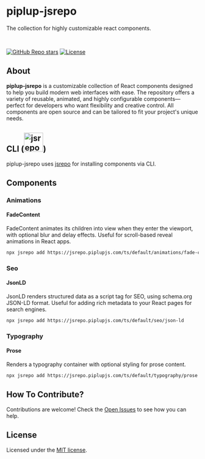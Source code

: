 # piplup-jsrepo

The collection for highly customizable react components.

<br />

<a href="https://github.com/sadik-malik/piplup-jsrepo/stargazers"><img alt="GitHub Repo stars" src="https://img.shields.io/github/stars/sadik-malik/piplup-jsrepo"></a>
<a href="https://github.com/sadik-malik/piplup-jsrepo/blob/main/LICENSE"><img alt="License" src="https://img.shields.io/badge/License-MIT-magenta"></a>

## About

**piplup-jsrepo** is a customizable collection of React components designed to help you build modern web interfaces with ease. The repository offers a variety of reusable, animated, and highly configurable components—perfect for developers who want flexibility and creative control. All components are open source and can be tailored to fit your project's unique needs.


## CLI (<a href="https://jsrepo.dev"><img src="https://jsrepo.dev/badges/jsrepo.svg" width="50" alt="jsrepo"></a>)

piplup-jsrepo uses [jsrepo](https://jsrepo.dev) for installing components via CLI.

## Components

### Animations

#### FadeContent
FadeContent animates its children into view when they enter the viewport, with optional blur and delay effects. Useful for scroll-based reveal animations in React apps.

```bash
npx jsrepo add https://jsrepo.piplupjs.com/ts/default/animations/fade-content
```

### Seo

#### JsonLD
JsonLD renders structured data as a script tag for SEO, using schema.org JSON-LD format. Useful for adding rich metadata to your React pages for search engines.

```bash
npx jsrepo add https://jsrepo.piplupjs.com/ts/default/seo/json-ld
```

### Typography

#### Prose
Renders a typography container with optional styling for prose content.

```bash
npx jsrepo add https://jsrepo.piplupjs.com/ts/default/typography/prose
```

## How To Contribute?

Contributions are welcome! Check the [Open Issues](https://github.com/sadik-malik/piplup-jsrepo/issues) to see how you can help.

## License

Licensed under the [MIT license](https://github.com/sadik-malik/piplup-jsrepo/blob/main/LICENSE).

